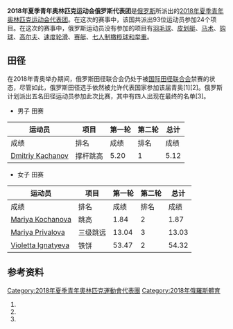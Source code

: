 **2018年夏季青年奥林匹克运动会俄罗斯代表团**是[俄罗斯](../Page/俄罗斯.md "wikilink")所派出的[2018年夏季青年奥林匹克运动会代表团](https://zh.wikipedia.org/wiki/2018年夏季青年奥林匹克运动会 "wikilink")。在这次的赛事中，该国共派出93位运动员参加24个项目。在这次的赛事中，俄罗斯运动员没有参加的项目有[羽毛球](https://zh.wikipedia.org/wiki/2018年夏季青年奥林匹克运动会羽毛球比赛 "wikilink")、[皮划艇](https://zh.wikipedia.org/wiki/2018年夏季青年奥林匹克运动会皮划艇比赛 "wikilink")、[马术](https://zh.wikipedia.org/wiki/2018年夏季青年奥林匹克运动会马术比赛 "wikilink")、[钩球](https://zh.wikipedia.org/wiki/2018年夏季青年奥林匹克运动会曲棍球比赛 "wikilink")、[高尔夫](https://zh.wikipedia.org/wiki/2018年夏季青年奥林匹克运动会高尔夫比赛 "wikilink")、[速度轮滑](https://zh.wikipedia.org/wiki/2018年夏季青年奥林匹克运动会速度轮滑比赛 "wikilink")、[赛艇](https://zh.wikipedia.org/wiki/2018年夏季青年奥林匹克运动会赛艇比赛 "wikilink")、[七人制橄榄球和](https://zh.wikipedia.org/wiki/2018年夏季青年奥林匹克运动会七人制橄榄球比赛 "wikilink")[举重](https://zh.wikipedia.org/wiki/2018年夏季青年奥林匹克运动会举重比赛 "wikilink")。

## 田径

在2018年青奥举办期间，俄罗斯田径联合会仍处于被[国际田径联合会](../Page/国际田径联合会.md "wikilink")禁赛的状态，尽管如此，俄罗斯田径选手依然被允许代表国家参加该届青奥\[1\]\[2\]。俄罗斯计划派出五名田径运动员参加此次比赛，其中有四人出现在最终的名单\[3\]。

  - 男子
    田赛

| 运动员                                                                           | 项目   | 第一轮  | 第二轮 | 总计   |
| ----------------------------------------------------------------------------- | ---- | ---- | --- | ---- |
| 成绩                                                                            | 排名   | 成绩   | 排名  | 成绩   |
| [Dmitriy Kachanov](https://zh.wikipedia.org/wiki/Dmitriy_Kachanov "wikilink") | 撑杆跳高 | 5.20 | 1   | 5.12 |

  - 女子
    田赛

| 运动员                                                                               | 项目   | 第一轮   | 第二轮 | 总计    |
| --------------------------------------------------------------------------------- | ---- | ----- | --- | ----- |
| 成绩                                                                                | 排名   | 成绩    | 排名  | 成绩    |
| [Mariya Kochanova](https://zh.wikipedia.org/wiki/Mariya_Kochanova "wikilink")     | 跳高   | 1.84  | 2   | 1.87  |
| [Mariya Privalova](https://zh.wikipedia.org/wiki/Mariya_Privalova "wikilink")     | 三级跳远 | 13.04 | 3   | 13.03 |
| [Violetta Ignatyeva](https://zh.wikipedia.org/wiki/Violetta_Ignatyeva "wikilink") | 铁饼   | 53.47 | 2   | 54.32 |

## 参考资料

[Category:2018年夏季青年奧林匹克運動會代表團](https://zh.wikipedia.org/wiki/Category:2018年夏季青年奧林匹克運動會代表團 "wikilink") [Category:2018年俄羅斯體育](https://zh.wikipedia.org/wiki/Category:2018年俄羅斯體育 "wikilink")

1.
2.
3.